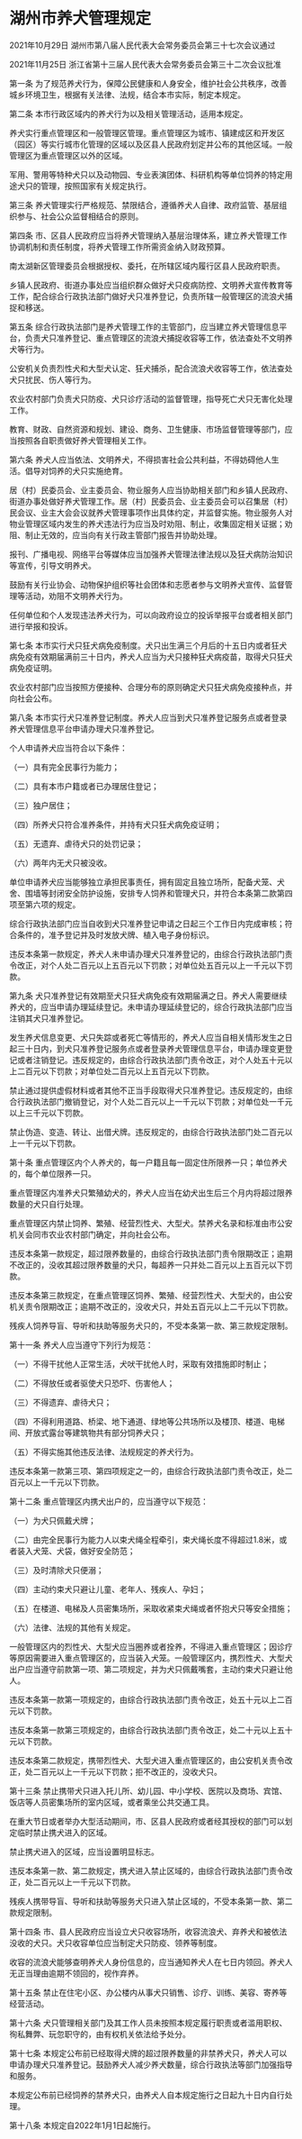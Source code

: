 # 湖州市养犬管理规定

2021年10月29日 湖州市第八届人民代表大会常务委员会第三十七次会议通过

2021年11月25日 浙江省第十三届人民代表大会常务委员会第三十二次会议批准



第一条 为了规范养犬行为，保障公民健康和人身安全，维护社会公共秩序，改善城乡环境卫生，根据有关法律、法规，结合本市实际，制定本规定。

第二条 本市行政区域内的养犬行为以及相关管理活动，适用本规定。

养犬实行重点管理区和一般管理区管理。重点管理区为城市、镇建成区和开发区（园区）等实行城市化管理的区域以及区县人民政府划定并公布的其他区域。一般管理区为重点管理区以外的区域。

军用、警用等特种犬只以及动物园、专业表演团体、科研机构等单位饲养的特定用途犬只的管理，按照国家有关规定执行。

第三条 养犬管理实行严格规范、禁限结合，遵循养犬人自律、政府监管、基层组织参与、社会公众监督相结合的原则。

第四条 市、区县人民政府应当将养犬管理纳入基层治理体系，建立养犬管理工作协调机制和责任制度，将养犬管理工作所需资金纳入财政预算。

南太湖新区管理委员会根据授权、委托，在所辖区域内履行区县人民政府职责。

乡镇人民政府、街道办事处应当组织群众做好犬只疫病防控、文明养犬宣传教育等工作，配合综合行政执法部门做好犬只准养登记，负责所辖一般管理区的流浪犬捕捉和移送。

第五条 综合行政执法部门是养犬管理工作的主管部门，应当建立养犬管理信息平台，负责犬只准养登记、重点管理区的流浪犬捕捉收容等工作，依法查处不文明养犬等行为。

公安机关负责烈性犬和大型犬认定、狂犬捕杀，配合流浪犬收容等工作，依法查处犬只扰民、伤人等行为。

农业农村部门负责犬只防疫、犬只诊疗活动的监督管理，指导死亡犬只无害化处理工作。

教育、财政、自然资源和规划、建设、商务、卫生健康、市场监督管理等部门，应当按照各自职责做好养犬管理相关工作。

第六条 养犬人应当依法、文明养犬，不得损害社会公共利益，不得妨碍他人生活。倡导对饲养的犬只实施绝育。

居（村）民委员会、业主委员会、物业服务人应当协助相关部门和乡镇人民政府、街道办事处做好养犬管理工作。居（村）民委员会、业主委员会可以召集居（村）民会议、业主大会会议就养犬管理事项作出具体约定，并监督实施。物业服务人对物业管理区域内发生的养犬违法行为应当及时劝阻、制止，收集固定相关证据；劝阻、制止无效的，应当向有关行政主管部门报告并协助处理。

报刊、广播电视、网络平台等媒体应当加强养犬管理法律法规以及狂犬病防治知识等宣传，引导文明养犬。

鼓励有关行业协会、动物保护组织等社会团体和志愿者参与文明养犬宣传、监督管理等活动，劝阻不文明养犬行为。

任何单位和个人发现违法养犬行为，可以向政府设立的投诉举报平台或者相关部门进行举报和投诉。

第七条 本市实行犬只狂犬病免疫制度。犬只出生满三个月后的十五日内或者狂犬病免疫有效期届满前三十日内，养犬人应当为犬只接种狂犬病疫苗，取得犬只狂犬病免疫证明。

农业农村部门应当按照方便接种、合理分布的原则确定犬只狂犬病免疫接种点，并向社会公布。

第八条 本市实行犬只准养登记制度。养犬人应当到犬只准养登记服务点或者登录养犬管理信息平台申请办理犬只准养登记。

个人申请养犬应当符合以下条件：

（一）具有完全民事行为能力；

（二）具有本市户籍或者已办理居住登记；

（三）独户居住；

（四）所养犬只符合准养条件，并持有犬只狂犬病免疫证明；

（五）无遗弃、虐待犬只的处罚记录；

（六）两年内无犬只被没收。

单位申请养犬应当能够独立承担民事责任，拥有固定且独立场所，配备犬笼、犬舍、围墙等封闭安全防护设施，安排专人饲养和管理犬只，并符合本条第二款第四项至第六项的规定。

综合行政执法部门应当自收到犬只准养登记申请之日起三个工作日内完成审核；符合条件的，准予登记并及时发放犬牌、植入电子身份标识。

违反本条第一款规定，养犬人未申请办理犬只准养登记的，由综合行政执法部门责令改正，对个人处二百元以上五百元以下罚款；对单位处五百元以上一千元以下罚款。

第九条 犬只准养登记有效期至犬只狂犬病免疫有效期届满之日。养犬人需要继续养犬的，应当申请办理延续登记。未申请办理延续登记的，综合行政执法部门应当注销其犬只准养登记。

发生养犬信息变更、犬只失踪或者死亡等情形的，养犬人应当自相关情形发生之日起三十日内，到犬只准养登记服务点或者登录养犬管理信息平台，申请办理变更登记或者注销登记。违反规定的，由综合行政执法部门责令改正，对个人处五十元以上二百元以下罚款；对单位处二百元以上五百元以下罚款。

禁止通过提供虚假材料或者其他不正当手段取得犬只准养登记。违反规定的，由综合行政执法部门撤销登记，对个人处二百元以上一千元以下罚款；对单位处一千元以上三千元以下罚款。

禁止伪造、变造、转让、出借犬牌。违反规定的，由综合行政执法部门处二百元以上一千元以下罚款。

第十条 重点管理区内个人养犬的，每一户籍且每一固定住所限养一只；单位养犬的，每个单位限养一只。

重点管理区内准养犬只繁殖幼犬的，养犬人应当在幼犬出生后三个月内将超过限养数量的犬只自行处理。

重点管理区内禁止饲养、繁殖、经营烈性犬、大型犬。禁养犬名录和标准由市公安机关会同市农业农村部门确定，并向社会公布。

违反本条第一款规定，超过限养数量的，由综合行政执法部门责令限期改正；逾期不改正的，没收其超过限养数量的犬只，每超养一只并处二百元以上五百元以下罚款。

违反本条第三款规定，在重点管理区饲养、繁殖、经营烈性犬、大型犬的，由公安机关责令限期改正；逾期不改正的，没收犬只，并处五百元以上二千元以下罚款。

残疾人饲养导盲、导听和扶助等服务犬只的，不受本条第一款、第三款规定限制。

第十一条 养犬人应当遵守下列行为规范：

（一）不得干扰他人正常生活，犬吠干扰他人时，采取有效措施即时制止；

（二）不得放任或者驱使犬只恐吓、伤害他人；

（三）不得遗弃、虐待犬只；

（四）不得利用道路、桥梁、地下通道、绿地等公共场所以及楼顶、楼道、电梯间、开放式露台等建筑物共有部分饲养犬只；

（五）不得实施其他违反法律、法规规定的养犬行为。

违反本条第一款第三项、第四项规定之一的，由综合行政执法部门责令改正，处二百元以上一千元以下罚款。

第十二条 重点管理区内携犬出户的，应当遵守以下规范：

（一）为犬只佩戴犬牌；

（二）由完全民事行为能力人以束犬绳全程牵引，束犬绳长度不得超过1.8米，或者装入犬笼、犬袋，做好安全防范；

（三）及时清除犬只便溺；

（四）主动约束犬只避让儿童、老年人、残疾人、孕妇；

（五）在楼道、电梯及人员密集场所，采取收紧束犬绳或者怀抱犬只等安全措施；

（六）法律、法规的其他有关规定。

一般管理区内的烈性犬、大型犬应当圈养或者拴养，不得进入重点管理区；因诊疗等原因需要进入重点管理区的，应当装入犬笼。一般管理区内，携烈性犬、大型犬出户应当遵守前款第一项、第二项规定，并为犬只佩戴嘴套，主动约束犬只避让他人。

违反本条第一款第一项规定的，由综合行政执法部门责令改正，处五十元以上二百元以下罚款。

违反本条第一款第三项规定的，由综合行政执法部门责令改正，处二十元以上五十元以下罚款。

违反本条第二款规定，携带烈性犬、大型犬进入重点管理区的，由公安机关责令改正，处二百元以上一千元以下罚款；拒不改正的，没收犬只。

第十三条 禁止携带犬只进入托儿所、幼儿园、中小学校、医院以及商场、宾馆、饭店等人员密集场所的室内区域，或者乘坐公共交通工具。

在重大节日或者举办大型活动期间，市、区县人民政府或者经其授权的部门可以划定临时禁止携犬进入的区域。

禁止携犬进入的区域，应当设置明显标志。

违反本条第一款、第二款规定，携犬进入禁止区域的，由综合行政执法部门责令改正，处二百元以上一千元以下罚款。

残疾人携带导盲、导听和扶助等服务犬只进入禁止区域的，不受本条第一款、第二款规定限制。

第十四条 市、县人民政府应当设立犬只收容场所，收容流浪犬、弃养犬和被依法没收的犬只。犬只收容单位应当制定犬只防疫、领养等制度。

收容的流浪犬能够查明养犬人身份信息的，应当通知养犬人在七日内领回。养犬人无正当理由逾期不领回的，视作弃养。

第十五条 禁止在住宅小区、办公楼内从事犬只销售、诊疗、训练、美容、寄养等经营活动。

第十六条 犬只管理相关部门及其工作人员未按照本规定履行职责或者滥用职权、徇私舞弊、玩忽职守的，由有权机关依法给予处分。

第十七条 本规定公布前已经取得犬牌的超过限养数量的非禁养犬只，养犬人可以申请办理犬只准养登记。鼓励养犬人减少养犬数量，综合行政执法等部门加强指导和服务。

本规定公布前已经饲养的禁养犬只，由养犬人自本规定施行之日起九十日内自行处理。

第十八条 本规定自2022年1月1日起施行。